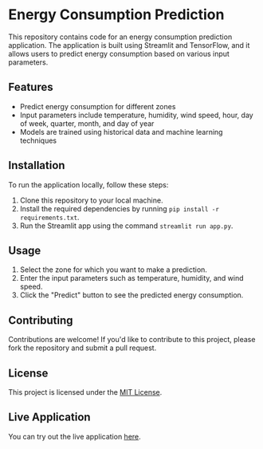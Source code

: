 # Energy Consumption Prediction

This repository contains code for an energy consumption prediction application. The application is built using Streamlit and TensorFlow, and it allows users to predict energy consumption based on various input parameters.

## Features

- Predict energy consumption for different zones
- Input parameters include temperature, humidity, wind speed, hour, day of week, quarter, month, and day of year
- Models are trained using historical data and machine learning techniques

## Installation

To run the application locally, follow these steps:

1. Clone this repository to your local machine.
2. Install the required dependencies by running `pip install -r requirements.txt`.
3. Run the Streamlit app using the command `streamlit run app.py`.

## Usage

1. Select the zone for which you want to make a prediction.
2. Enter the input parameters such as temperature, humidity, and wind speed.
3. Click the "Predict" button to see the predicted energy consumption.

## Contributing

Contributions are welcome! If you'd like to contribute to this project, please fork the repository and submit a pull request.

## License

This project is licensed under the [MIT License](LICENSE).

## Live Application

You can try out the live application [here](https://powerpulse.streamlit.app/).
